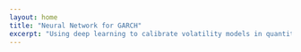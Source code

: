 ```yaml
---
layout: home
title: "Neural Network for GARCH"
excerpt: "Using deep learning to calibrate volatility models in quantitative finance"
---
```

